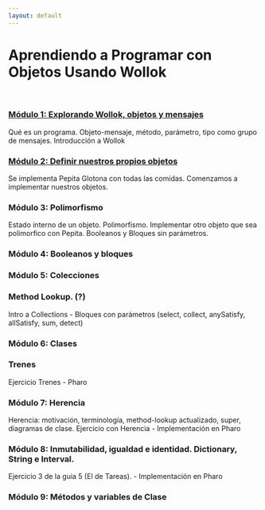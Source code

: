 ```yaml
---
layout: default
---
```


# Aprendiendo a Programar con Objetos Usando Wollok

<br/>

### [Módulo 1: Explorando Wollok, objetos y mensajes](aprendiendo-modulo1)

Qué es un programa. Objeto-mensaje, método, parámetro, tipo como grupo de mensajes.
Introducción a Wollok

### [Módulo 2: Definir nuestros propios objetos](aprendiendo-modulo2)

Se implementa Pepita Glotona con todas las comidas. Comenzamos a implementar nuestros objetos.

### Módulo 3: Polimorfismo

Estado interno de un objeto. Polimorfismo. Implementar otro objeto que sea polimorfico con Pepita. Booleanos y Bloques sin parámetros.

### Módulo 4: Booleanos y bloques


### Módulo 5: Colecciones

### Method Lookup. (?)
Intro a Collections - Bloques con parámetros (select, collect, anySatisfy, allSatisfy, sum, detect)

### Módulo 6: Clases

### Trenes

Ejercicio Trenes - Pharo


### Módulo 7: Herencia

Herencia: motivación, terminología, method-lookup actualizado, super, diagramas de clase.
Ejercicio con Herencia - Implementación en Pharo


### Módulo 8: Inmutabilidad, igualdad e identidad. Dictionary, String e Interval.

Ejercicio 3 de la guia 5 (El de Tareas). - Implementación en Pharo


### Módulo 9: Métodos y variables de Clase
